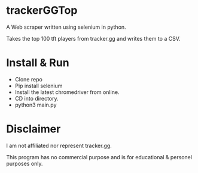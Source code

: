 # trackerGGTop

A Web scraper written using selenium in python.

Takes the top 100 tft players from tracker.gg and writes them to a CSV.

# Install & Run

- Clone repo
- Pip install selenium
- Install the latest chromedriver from online.
- CD into directory.
- python3 main.py



# Disclaimer
I am not affiliated nor represent tracker.gg.

This program has no commercial purpose and is for educational & personel purposes only.